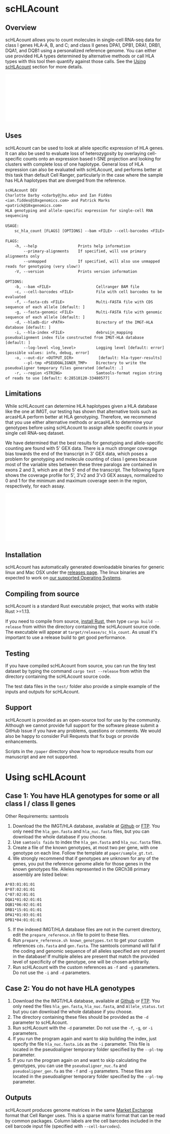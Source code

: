 # scHLAcount

## Overview
scHLAcount allows you to count molecules in single-cell RNA-seq data for class I genes HLA-A, B, and C; and class II genes DPA1, DPB1, DRA1, DRB1, DQA1, and DQB1 using a personalized reference genome. You can either use provided HLA types determined by alternative methods or call HLA types with this tool then quantify against those calls. See the [Using scHLAcount](#using-schlacount) section for more details.

![Workflow Figure](paper/workflow.pdf)

## Uses
scHLAcount can be used to look at allele specific expression of HLA genes. It can also be used to evaluate loss of heterozygosity by overlaying cell-specific counts onto an expression based t-SNE projection and looking for clusters with complete loss of one haplotype. General loss of HLA expression can also be evaluated with scHLAcount, and performs better at this task than default Cell Ranger, particularly in the case where the sample has HLA haplotypes that are diverged from the reference.

```
scHLAcount DEV
Charlotte Darby <cdarby@jhu.edu> and Ian Fiddes <ian.fiddes@10xgenomics.com> and Patrick Marks <patrick@10xgenomics.com>
HLA genotyping and allele-specific expression for single-cell RNA sequencing

USAGE:
    sc_hla_count [FLAGS] [OPTIONS] --bam <FILE> --cell-barcodes <FILE>

FLAGS:
    -h, --help                  Prints help information
        --primary-alignments    If specified, will use primary alignments only
        --unmapped              If specified, will also use unmapped reads for genotyping (very slow!)
    -V, --version               Prints version information

OPTIONS:
    -b, --bam <FILE>                    Cellranger BAM file
    -c, --cell-barcodes <FILE>          File with cell barcodes to be evaluated
    -f, --fasta-cds <FILE>              Multi-FASTA file with CDS sequence of each allele [default: ]
    -g, --fasta-genomic <FILE>          Multi-FASTA file with genomic sequence of each allele [default: ]
    -d, --hladb-dir <PATH>              Directory of the IMGT-HLA database [default: ]
    -i, --hla-index <FILE>              debruijn_mapping pseudoalignment index file constructed from IMGT-HLA database [default: ]
        --log-level <log_level>         Logging level [default: error]  [possible values: info, debug, error]
    -o, --out-dir <OUTPUT_DIR>           [default: hla-typer-results]
        --pl-tmp <PSEUDOALIGNER_TMP>    Directory to write the pseudoaligner temporary files generated [default: .]
    -r, --region <STRING>               Samtools-format region string of reads to use [default: 6:28510120-33480577]
```  

## Limitations

While scHLAcount can determine HLA haplotypes given a HLA database like the one at IMGT, our testing has shown that alternative tools such as arcasHLA perform better at HLA genotyping. Therefore, we recommend that you use either alternative methods or arcasHLA to determine your genotypes before using scHLAcount to assign allele specific counts in your single cell RNA-seq dataset.

We have determined that the best results for genotyping and allele-specific counting are found with 5' GEX data. There is a much stronger coverage bias towards the end of the transcript in 3' GEX data, which poses a problem for genotyping and molecule counting of class I genes because most of the variable sites between these three paralogs are contained in exons 2 and 3, which are at the 5' end of the transcript. The following figure shows the coverage profile for 5', 3'v2 and 3'v3 GEX assays, normalized to 0 and 1 for the minimum and maximum coverage seen in the region, respectively, for each assay.

![GEX Coverage Figure](paper/coverage.pdf)

## Installation

scHLAcount has automatically generated downloadable binaries for generic linux and Mac OSX under the [releases page](https://github.com/10XGenomics/scHLAcount/releases). The linux binaries are expected to work on [our supported Operating Systems](https://support.10xgenomics.com/os-support). 

## Compiling from source
scHLAcount is a standard Rust executable project, that works with stable Rust >=1.13.

If you need to compile from source, [install Rust](https://www.rust-lang.org/en-US/install.html), then type `cargo build --release` from within the directory containing the scHLAcount source code. The executable will appear at `target/release/sc_hla_count`. As usual it's important to use a release build to get good performance.

## Testing
If you have compiled scHLAcount from source, you can run the tiny test dataset by typing the command `cargo test --release` from wthin the directory containing the scHLAcount source code.

The test data files in the `test/` folder also provide a simple example of the inputs and outputs for scHLAcount.

## Support 

scHLAcount is provided as an open-source tool for use by the community. Although we cannot provide full support for the software please submit a GitHub Issue if you have any problems, questions or comments. We would also be happy to consider Pull Requests that fix bugs or provide enhancements.

Scripts in the `/paper` directory show how to reproduce results from our manuscript and are not supported.

# Using scHLAcount

## Case 1: You have HLA genotypes for some or all class I / class II genes

Other Requirements: samtools  

1. Download the the IMGT/HLA database, available at [Github](https://github.com/ANHIG/IMGTHLA) or [FTP](ftp://ftp.ebi.ac.uk/pub/databases/ipd/imgt/hla/). You only need the `hla_gen.fasta` and `hla_nuc.fasta` files, but you can download the whole database if you choose.
2. Use `samtools faidx` to index the `hla_gen.fasta` and `hla_nuc.fasta` files. 
3. Create a file of the known genotypes, at most two per gene, with one genotype on each line. Follow the template at `paper/sample_gt.txt`. 
4. We strongly recommend that if genotypes are unknown for any of the genes, you put the reference genome allele for those genes in the known genotypes file. Alleles represented in the GRCh38 primary assembly are listed below:
```
A*03:01:01:01
B*07:02:01:01
C*07:02:01:01
DQA1*01:02:01:01
DQB1*06:02:01:01
DRB1*15:01:01:01
DPA1*01:03:01:01
DPB1*04:01:01:01
```
5. If the indexed IMGT/HLA database files are not in the current directory, edit the `prepare_reference.sh` file to point to these files.
6. Run `prepare_reference.sh known_genotypes.txt` to get your custom references `cds.fasta` and `gen.fasta`. The samtools command will fail if the coding and genomic sequence of all alleles specified are not present in the database! If multiple alleles are present that match the provided level of specificity of the genotype, one will be chosen arbitrarily.
7. Run scHLAcount with the custom references as `-f` and `-g` parameters. Do not use the `-i` and `-d` parameters.


## Case 2: You do not have HLA genotypes

1. Download the the IMGT/HLA database, available at [Github](https://github.com/ANHIG/IMGTHLA) or [FTP](ftp://ftp.ebi.ac.uk/pub/databases/ipd/imgt/hla/). You only need the files `hla_gen.fasta`, `hla_nuc.fasta`, and `Allele_status.txt` but you can download the whole database if you choose.
2. The directory containing these files should be provided as the `-d` parameter to scHLAcount.
3. Run scHLAcount with the `-d` parameter. Do not use the `-f`, `-g`, or `-i` parameters.
4. If you run the program again and want to skip building the index, just specify the file `hla_nuc.fasta.idx` as the `-i` parameter. This file is located in the pseudoaligner temporary folder specified by the `--pl-tmp` parameter.
5. If you run the program again on and want to skip calculating the genotypes, you can use the `pseudoaligner_nuc.fa` and `pseudoaligner_gen.fa` as the `-f` and `-g` parameters. These files are located in the pseudoaligner temporary folder specified by the `--pl-tmp` parameter.

## Outputs
scHLAcount produces genome matrices in the same [Market Exchange](https://support.10xgenomics.com/single-cell-gene-expression/software/pipelines/latest/output/matrices) format that Cell Ranger uses. This is a sparse matrix format that can be read by common packages. Column labels are the cell barcodes included in the cell barcode input file (specified with `--cell-barcodes`).
